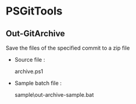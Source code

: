 # PSGitTools

## Out-GitArchive

Save the files of the specified commit to a zip file

* Source file : 
  
  archive.ps1

* Sample batch file :
  
  sample\out-archive-sample.bat
